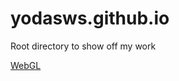 # yodasws.github.io
Root directory to show off my work

[WebGL](https://yodasws.github.io/interstellar/#!/galaxy/)
